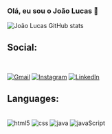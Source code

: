 

### Olá, eu sou o João Lucas 👋
 
![João Lucas GitHub stats](https://github-readme-stats.vercel.app/api?username=jonLucas33&show_icons=true&theme=dracula)

## Social:

<br>

[![Gmail](https://img.shields.io/badge/Gmail-D14836?style=for-the-badge&logo=gmail&logoColor=white)](joaolucaslopes296@gmail.com)
[![Instagram](https://img.shields.io/badge/Instagram-E4405F?style=for-the-badge&logo=instagram&logoColor=white)](https://www.instagram.com/jon_lucas33/)
[![Linkedln](https://img.shields.io/badge/LinkedIn-0077B5?style=for-the-badge&logo=linkedin&logoColor=white)](https://www.linkedin.com/in/jo%C3%A3o-lucas-lopes-8b645226a)

## Languages:

<div style="display: inline_block"> <br>

<img align="center" alt="html5" src="https://img.shields.io/badge/HTML5-E34F26?style=for-the-badge&logo=html5&logoColor=white">
</img>
<img align="center" alt="css" src="https://img.shields.io/badge/CSS3-1572B6?style=for-the-badge&logo=css3&logoColor=white">
</img>
<img align="center" alt="java" src="https://img.shields.io/badge/Java-ED8B00?style=for-the-badge&logo=openjdk&logoColor=white">
</img>
<img align="center" alt="javaScript" src="https://img.shields.io/badge/JavaScript-323330?style=for-the-badge&logo=javascript&logoColor=F7DF1E">
</img>

</div>

